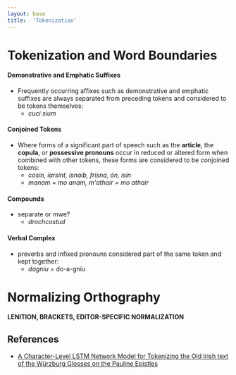 ```yaml
---
layout: base
title:  'Tokenization'
---
```



# Tokenization and Word Boundaries

#### Demonstrative and Emphatic Suffixes
* Frequently occurring affixes such as demonstrative and emphatic suffixes are always separated from preceding tokens and considered to be tokens themselves:
    * _cuci sium_

#### Conjoined Tokens
* Where forms of a significant part of speech such as the **article**, the **copula**, or **possessive pronouns** occur in reduced or altered form when combined with other tokens, these forms are considered to be conjoined tokens:
    * _cosin, iarsint, isnaib, frisna, ón, isin_
    * _manam = mo anam, m'athair = mo athair_

#### Compounds
* separate or mwe?
    * _drochcostud_

#### Verbal Complex
* preverbs and infixed pronouns considered part of the same token and kept together:
    * _dagníu_ = do-a-gníu

# Normalizing Orthography

#### LENITION, BRACKETS, EDITOR-SPECIFIC NORMALIZATION

## References
* [A Character-Level LSTM Network Model for Tokenizing the Old Irish text of the Würzburg Glosses on the Pauline Epistles](https://pdfs.semanticscholar.org/ca39/e7b169034e048e4a03eb73588dd02cc1fb61.pdf?_ga=2.226142810.1785128679.1589418175-1340948691.1589214695)
